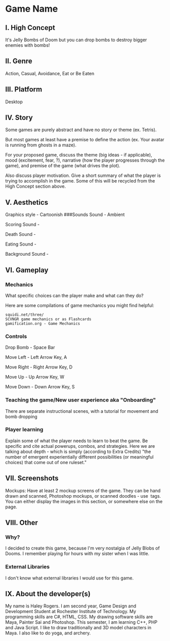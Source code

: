 
# Game Name
## I. High Concept
It's Jelly Bombs of Doom but you can drop bombs to destroy bigger enemies with bombs!

## II. Genre

Action, Casual, Avoidance, Eat or Be Eaten

## III. Platform
Desktop

## IV. Story

Some games are purely abstract and have no story or theme (ex. Tetris).

But most games at least have a premise to define the action (ex. Your avatar is running from ghosts in a maze).

For your proposed game, discuss the theme (big ideas - if applicable), mood (excitement, fear, ?), narrative (how the player progresses through the game), and premise of the game (what drives the plot).

Also discuss player motivation. Give a short summary of what the player is trying to accomplish in the game. Some of this will be recycled from the High Concept section above.

## V. Aesthetics

Graphics style - Cartoonish
###Sounds
Sound - Ambient

Scoring Sound -

Death Sound -

Eating Sound -

Background Sound -

## VI. Gameplay
### Mechanics

What specific choices can the player make and what can they do?

Here are some compilations of game mechanics you might find helpful:

    squidi.net/three/
    SCVNGR game mechanics or as Flashcards
    gamification.org - Game Mechanics

### Controls

Drop Bomb - Space Bar

Move Left - Left Arrow Key, A

Move Right - Right Arrow Key, D

Move Up - Up Arrow Key, W

Move Down - Down Arrow Key, S
 

### Teaching the game/New user experience aka "Onboarding"

There are separate instructional scenes, with a tutorial for movement and bomb dropping

### Player learning

Explain some of what the player needs to learn to beat the game. Be specific and cite actual powerups, combos, and strategies. Here we are talking about depth - which is simply (according to Extra Credits) "the number of emergent experientially different possibilities (or meaningful choices) that come out of one ruleset."

## VII. Screenshots
Mockups:
Have at least 2 mockup screens of the game. They can be hand drawn and scanned, Photoshop mockups, or scanned doodles - use <img> tags. You can either display the images in this section, or somewhere else on the page.

## VIII. Other
### Why?
I decided to create this game, because I'm very nostalgia of Jelly Blobs of Dooms. I remember playing for hours with my sister when I was little.  

### External Libraries
I don't know what external libraries I would use for this game. 

## IX. About the developer(s)

My name is Haley Rogers. I am second year, Game Design and Development Student at Rochester Institute of Technology. My programming skills are C#, HTML, CSS. My drawing software skills are Maya, Painter Sai and Photoshop. This semester, I am learning C++, PHP and Java Script. I like to draw traditionally and 3D model characters in Maya. I also like to do yoga, and archery. 

